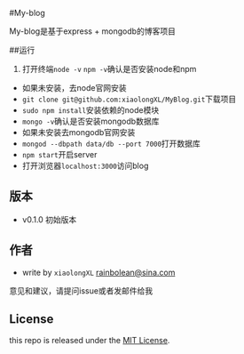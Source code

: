 
#My-blog

My-blog是基于express + mongodb的博客项目

##运行

1.	打开终端`node -v` `npm -v`确认是否安装node和npm
*	如果未安装，去node官网安装
*	`git clone git@github.com:xiaolongXL/MyBlog.git`下载项目
*	`sudo npm install`安装依赖的node模块
*	`mongo -v`确认是否安装mongodb数据库
*	如果未安装去mongodb官网安装
*	`mongod --dbpath data/db --port 7000`打开数据库
*	`npm start`开启server
*	打开浏览器`localhost:3000`访问blog

## 版本

- v0.1.0 初始版本

## 作者

- write by `xiaolongXL` rainbolean@sina.com

意见和建议，请提问issue或者发邮件给我

## License

this repo is released under the [MIT
License](http://www.opensource.org/licenses/MIT).